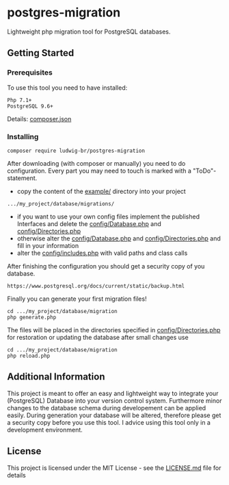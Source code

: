 # postgres-migration

Lightweight php migration tool for PostgreSQL databases.

## Getting Started


### Prerequisites

To use this tool you need to have installed:

```
Php 7.1+
PostgreSQL 9.6+
```
Details: [composer.json](composer.json) 

### Installing

```
composer require ludwig-br/postgres-migration
```

After downloading (with composer or manually) you need to do configuration. Every part you may need to touch is marked with a "ToDo"-statement.
- copy the content of the [example/](example/) directory into your project

```
.../my_project/database/migrations/
```
- if you want to use your own config files implement the published Interfaces and delete the [config/Database.php](example/config/Database.php) and [config/Directories.php](example/config/Directories.php)
- otherwise alter the [config/Database.php](example/config/Database.php) and [config/Directories.php](example/config/Directories.php) and fill in your information
- alter the [config/includes.php](example/config/includes.php) with valid paths and class calls

After finishing the configuration you should get a security copy of you database.
```
https://www.postgresql.org/docs/current/static/backup.html
```
Finally you can generate your first migration files!
```
cd .../my_project/database/migration
php generate.php
```
The files will be placed in the directories specified in [config/Directories.php](example/config/Directories.php) for restoration or updating the database after small changes use
```
cd .../my_project/database/migration
php reload.php
```


## Additional Information

This project is meant to offer an easy and lightweight way to integrate your (PostgreSQL) Database into your version control system. Furthermore minor changes to the database schema during developement can be applied easily.
During generation your database will be altered, therefore please get a security copy before you use this tool. I advice using this tool only in a development environment. 

## License

This project is licensed under the MIT License - see the [LICENSE.md](LICENSE.md) file for details